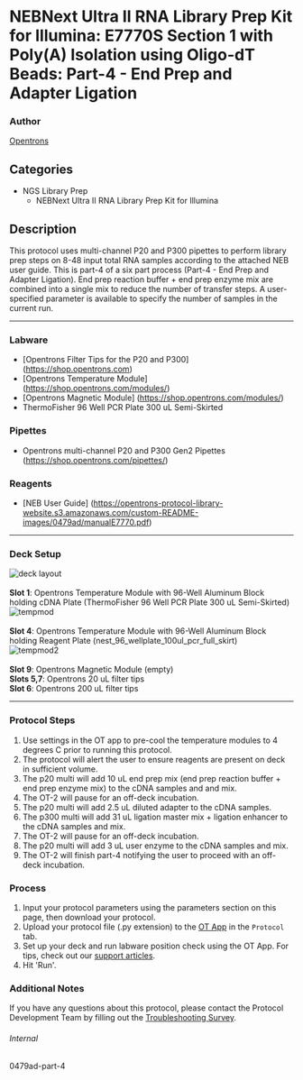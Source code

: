 # NEBNext Ultra II RNA Library Prep Kit for Illumina: E7770S Section 1 with Poly(A) Isolation using Oligo-dT Beads: Part-4 - End Prep and Adapter Ligation

### Author
[Opentrons](https://opentrons.com/)




## Categories
* NGS Library Prep
	* NEBNext Ultra II RNA Library Prep Kit for Illumina

## Description
This protocol uses multi-channel P20 and P300 pipettes to perform library prep steps on 8-48 input total RNA samples according to the attached NEB user guide. This is part-4 of a six part process (Part-4 - End Prep and Adapter Ligation). End prep reaction buffer + end prep enzyme mix are combined into a single mix to reduce the number of transfer steps. A user-specified parameter is available to specify the number of samples in the current run.


---


### Labware
* [Opentrons Filter Tips for the P20 and P300] (https://shop.opentrons.com)
* [Opentrons Temperature Module] (https://shop.opentrons.com/modules/)
* [Opentrons Magnetic Module] (https://shop.opentrons.com/modules/)
* ThermoFisher 96 Well PCR Plate 300 uL Semi-Skirted


### Pipettes
* Opentrons multi-channel P20 and P300 Gen2 Pipettes (https://shop.opentrons.com/pipettes/)

### Reagents
* [NEB User Guide] (https://opentrons-protocol-library-website.s3.amazonaws.com/custom-README-images/0479ad/manualE7770.pdf)

---

### Deck Setup
![deck layout](https://opentrons-protocol-library-website.s3.amazonaws.com/custom-README-images/screenshot4-deck.png)
</br>
</br>
**Slot 1**: Opentrons Temperature Module with 96-Well Aluminum Block holding cDNA Plate (ThermoFisher 96 Well PCR Plate 300 uL Semi-Skirted) </br>
![tempmod](https://opentrons-protocol-library-website.s3.amazonaws.com/custom-README-images/screenshot4-tempmod.png)
</br>
</br>
**Slot 4**: Opentrons Temperature Module with 96-Well Aluminum Block holding Reagent Plate (nest_96_wellplate_100ul_pcr_full_skirt) </br>
![tempmod2](https://opentrons-protocol-library-website.s3.amazonaws.com/custom-README-images/screenshot4-tempmod2.png)
</br>
</br>
**Slot 9**: Opentrons Magnetic Module (empty) </br>
**Slots 5,7**: Opentrons 20 uL filter tips </br>
**Slot 6**: Opentrons 200 uL filter tips </br>


---

### Protocol Steps
1. Use settings in the OT app to pre-cool the temperature modules to 4 degrees C prior to running this protocol.
2. The protocol will alert the user to ensure reagents are present on deck in sufficient volume.
3. The p20 multi will add 10 uL end prep mix (end prep reaction buffer + end prep enzyme mix) to the cDNA samples and and mix.
4. The OT-2 will pause for an off-deck incubation.
5. The p20 multi will add 2.5 uL diluted adapter to the cDNA samples.
6. The p300 multi will add 31 uL ligation master mix + ligation enhancer to the cDNA samples and mix.
7. The OT-2 will pause for an off-deck incubation.
8. The p20 multi will add 3 uL user enzyme to the cDNA samples and mix.
9. The OT-2 will finish part-4 notifying the user to proceed with an off-deck incubation.

### Process
1. Input your protocol parameters using the parameters section on this page, then download your protocol.
2. Upload your protocol file (.py extension) to the [OT App](https://opentrons.com/ot-app) in the `Protocol` tab.
3. Set up your deck and run labware position check using the OT App. For tips, check out our [support articles](https://support.opentrons.com/en/collections/1559720-guide-for-getting-started-with-the-ot-2).
4. Hit 'Run'.

### Additional Notes
If you have any questions about this protocol, please contact the Protocol Development Team by filling out the [Troubleshooting Survey](https://protocol-troubleshooting.paperform.co/).

###### Internal
0479ad-part-4
